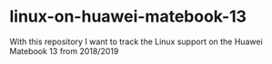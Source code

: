 # linux-on-huawei-matebook-13
With this repository I want to track the Linux support on the Huawei Matebook 13 from 2018/2019
